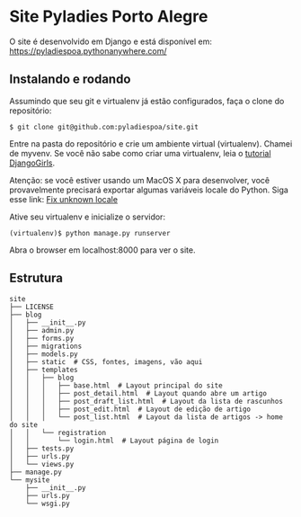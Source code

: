 # Site Pyladies Porto Alegre

O site é desenvolvido em Django e está disponível em: https://pyladiespoa.pythonanywhere.com/

## Instalando e rodando

Assumindo que seu git e virtualenv já estão configurados, faça o clone do repositório:

```
$ git clone git@github.com:pyladiespoa/site.git
```

Entre na pasta do repositório e crie um ambiente virtual (virtualenv). Chamei de myvenv. Se você não sabe como criar uma virtualenv, leia o [tutorial DjangoGirls](http://tutorial.djangogirls.org/pt/django_installation/).

Atenção: se você estiver usando um MacOS X para desenvolver, você provavelmente precisará exportar algumas variáveis locale do Python. Siga esse link: [Fix unknown locale](http://patrick.arminio.info/fix-valueerror-unknown-locale-utf8/)

Ative seu virtualenv e inicialize o servidor:
```
(virtualenv)$ python manage.py runserver
```
Abra o browser em localhost:8000 para ver o site.

## Estrutura

```
site
├── LICENSE
├── blog
│   ├── __init__.py
│   ├── admin.py
│   ├── forms.py
│   ├── migrations
│   ├── models.py
│   ├── static  # CSS, fontes, imagens, vão aqui
│   ├── templates
│   │   ├── blog
│   │   │   ├── base.html  # Layout principal do site
│   │   │   ├── post_detail.html  # Layout quando abre um artigo
│   │   │   ├── post_draft_list.html  # Layout da lista de rascunhos
│   │   │   ├── post_edit.html  # Layout de edição de artigo
│   │   │   └── post_list.html  # Layout da lista de artigos -> home do site
│   │   └── registration
│   │       └── login.html  # Layout página de login
│   ├── tests.py
│   ├── urls.py
│   └── views.py
├── manage.py
└── mysite
    ├── __init__.py
    ├── urls.py
    └── wsgi.py
```
